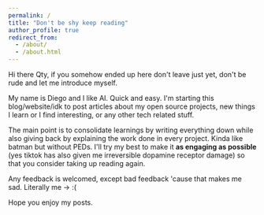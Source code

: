 ```yaml
---
permalink: /
title: "Don't be shy keep reading"
author_profile: true
redirect_from: 
  - /about/
  - /about.html
---
```


Hi there Qty, if you somehow ended up here don't leave just yet, don't be rude and let me introduce myself. 

My name is Diego and I like AI. Quick and easy. I'm starting this blog/website/idk to post articles about my open source projects, new things I learn or I find interesting, or any other tech related stuff.

The main point is to consolidate learnings by writing everything down while also giving back by explaining the work done in every project. Kinda like batman but without PEDs. I'll try my best to make it **as engaging as possible** (yes tiktok has also given me irreversible dopamine receptor damage) so that you consider taking up reading again. 

Any feedback is welcomed, except bad feedback 'cause that makes me sad. Literally me -> :(

Hope you enjoy my posts.
